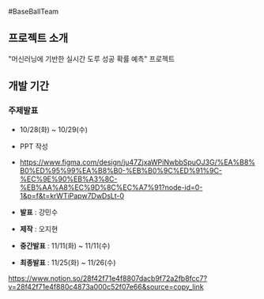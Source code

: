 #BaseBallTeam

## 프로젝트 소개
"머신러닝에 기반한 실시간 도루 성공 확률 예측" 프로젝트

## 개발 기간
### **주제발표** 
- 10/28(화) ~ 10/29(수)
- PPT 작성
- <https://www.figma.com/design/ju47ZjxaWPiNwbbSpuOJ3G/%EA%B8%B0%ED%95%99%EA%B8%B0-%EB%B0%9C%ED%91%9C-%EC%9E%90%EB%A3%8C-%EB%AA%A8%EC%9D%8C%EC%A7%91?node-id=0-1&p=f&t=krWTiPapw7DwDsLt-0>
- **발표** : 강민수
- **제작** : 오지현

- **중간발표** : 11/11(화) ~ 11/11(수)

- **최종발표** : 11/25(화) ~ 11/26(수)

<https://www.notion.so/28f42f71e4f8807dacb9f72a2fb8fcc7?v=28f42f71e4f880c4873a000c52f07e66&source=copy_link>
